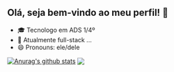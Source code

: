 ## Olá, seja bem-vindo ao meu perfil! 👋

- 🎓 Tecnologo em ADS 1/4º
- 🔭 Atualmente full-stack ...
- 😄 Pronouns: ele/dele

 <a href="https://github.com/igor-vieira-car"><img  align="center" src="https://github-readme-stats.vercel.app/api?username=igor-vieira-car&show_icons=false&include_all_commits=true&theme=dark&hide_border=false" alt="Anurag's github stats" /></a>  <a href="https://github.com/igor-vieira-car"><img align="center"   src="https://github-readme-stats.vercel.app/api/top-langs/?username=igor-vieira-car&layout=compact&theme=dark&hide_border=false" /></a> 

